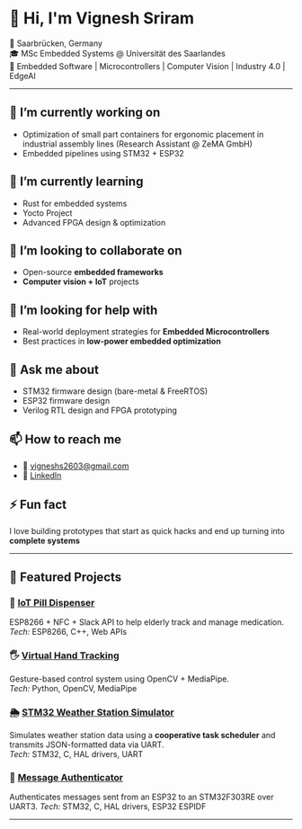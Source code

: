 # 👋 Hi, I'm Vignesh Sriram  

📍 Saarbrücken, Germany  
🎓 MSc Embedded Systems @ Universität des Saarlandes  
🔧 Embedded Software | Microcontrollers | Computer Vision | Industry 4.0 | EdgeAI

---

## 🔭 I’m currently working on
- Optimization of small part containers for ergonomic placement in industrial assembly lines (Research Assistant @ ZeMA GmbH)  
- Embedded pipelines using STM32 + ESP32 

## 🌱 I’m currently learning
- Rust for embedded systems
- Yocto Project  
- Advanced FPGA design & optimization  

## 👯 I’m looking to collaborate on
- Open-source **embedded frameworks**  
- **Computer vision + IoT** projects  

## 🤔 I’m looking for help with
- Real-world deployment strategies for **Embedded Microcontrollers**  
- Best practices in **low-power embedded optimization**  

## 💬 Ask me about
- STM32 firmware design (bare-metal & FreeRTOS)  
- ESP32 firmware design 
- Verilog RTL design and FPGA prototyping  

## 📫 How to reach me
- 📧 [vigneshs2603@gmail.com](mailto:vigneshs2603@gmail.com)  
- 💼 [LinkedIn](https://linkedin.com/in/vignesh-s2603)  

## ⚡ Fun fact
I love building prototypes that start as quick hacks and end up turning into **complete systems** 

---

## 🌟 Featured Projects
### 💊 [IoT Pill Dispenser](https://github.com/Vignesh-Sriram7/Medicine_Dispenser)
ESP8266 + NFC + Slack API to help elderly track and manage medication.  
*Tech:* ESP8266, C++, Web APIs  

### 🖐 [Virtual Hand Tracking](https://github.com/Vignesh-Sriram7/Virtual_Hand_Tracking)
Gesture-based control system using OpenCV + MediaPipe.  
*Tech:* Python, OpenCV, MediaPipe  

### 🌦️ [STM32 Weather Station Simulator](https://github.com/Vignesh-Sriram7/Hackathon_2025/tree/main/weather_station)
Simulates weather station data using a **cooperative task scheduler** and transmits JSON-formatted data via UART.  
*Tech:* STM32, C, HAL drivers, UART

### 🔐 [Message Authenticator](https://github.com/Vignesh-Sriram7/Message-Authenticator)
Authenticates messages sent from an ESP32 to an STM32F303RE over UART3.
*Tech:* STM32, C, HAL drivers, ESP32 ESPIDF  

---



